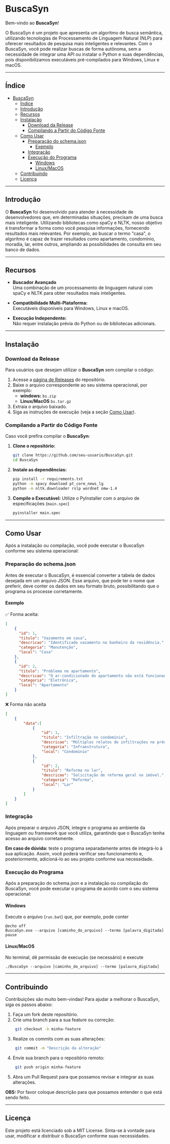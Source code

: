 # BuscaSyn

Bem-vindo ao **BuscaSyn**!

O BuscaSyn é um projeto que apresenta um algoritmo de busca semântica, utilizando tecnologias de Processamento de Linguagem Natural (NLP) para oferecer resultados de pesquisa mais inteligentes e relevantes. Com o BuscaSyn, você pode realizar buscas de forma autônoma, sem a necessidade de integrar uma API ou instalar o Python e suas dependências, pois disponibilizamos executáveis pré-compilados para Windows, Linux e macOS.

---

## Índice

- [BuscaSyn](#buscasyn)
  - [Índice](#índice)
  - [Introdução](#introdução)
  - [Recursos](#recursos)
  - [Instalação](#instalação)
    - [Download da Release](#download-da-release)
    - [Compilando a Partir do Código Fonte](#compilando-a-partir-do-código-fonte)
  - [Como Usar](#como-usar)
    - [Preparação do schema.json](#preparação-do-schemajson)
      - [Exemplo](#exemplo)
    - [Integração](#integração)
    - [Execução do Programa](#execução-do-programa)
      - [Windows](#windows)
      - [Linux/MacOS](#linuxmacos)
  - [Contribuindo](#contribuindo)
  - [Licença](#licença)

---

## Introdução

O **BuscaSyn** foi desenvolvido para atender à necessidade de desenvolvedores que, em determinadas situações, precisam de uma busca mais inteligente. Utilizando bibliotecas como spaCy e NLTK, nosso objetivo é transformar a forma como você pesquisa informações, fornecendo resultados mais relevantes. Por exemplo, ao buscar o termo "casa", o algoritmo é capaz de trazer resultados como apartamento, condomínio, moradia, lar, entre outros, ampliando as possibilidades de consulta em seu banco de dados.



---

## Recursos

- **Buscador Avançado**  
  Uma combinação de um processamento de linguagem natural com spaCy e NLTK para obter resultados mais inteligentes.

- **Compatibilidade Multi-Plataforma:**  
  Executáveis disponíveis para Windows, Linux e macOS.

- **Execução Independente:**  
  Não requer instalação prévia do Python ou de bibliotecas adicionais.

---

## Instalação

### Download da Release

Para usuários que desejam utilizar o **BuscaSyn** sem compilar o código:

1. Acesse a [página de Releases](https://github.com/seu-usuario/BuscaSyn/releases) do repositório.
2. Baixe o arquivo correspondente ao seu sistema operacional, por exemplo:
   - **windows:**
   `bs.zip`
   - **Linux/MacOS**
   `bs.tar.gz`
3. Extraia o arquivo baixado.
4. Siga as instruções de execução (veja a seção [Como Usar](#como-usar)).

### Compilando a Partir do Código Fonte

Caso você prefira compilar o **BuscaSyn**:

1. **Clone o repositório:**

   ```bash
   git clone https://github.com/seu-usuario/BuscaSyn.git
   cd BuscaSyn
   ```

2. **Instale as dependências:**

   ```bash
   pip install -r requirements.txt
   python -m spacy download pt_core_news_lg
   python -m nltk.downloader rslp wordnet omw-1.4
   ```

3. **Compile o Executável:** Utilize o PyInstaller com o arquivo de especificações (`main.spec`)
   ```bash
   pyinstaller main.spec
   ```

---

## Como Usar

Após a instalação ou compilação, você pode executar o BuscaSyn conforme seu sistema operacional:

### Preparação do schema.json

Antes de executar o BuscaSyn, é essencial converter a tabela de dados desejada em um arquivo JSON. Esse arquivo, que pode ter o nome que preferir, deve conter os dados em seu formato bruto, possibilitando que o programa os processe corretamente.

#### Exemplo

✅ Forma aceita:

```json
[
    {
      "id": 1,
      "titulo": "Vazamento em casa",
      "descricao": "Identificado vazamento no banheiro da residência.",
      "categoria": "Manutenção",
      "local": "Casa"
    },
    {
      "id": 2,
      "titulo": "Problema no apartamento",
      "descricao": "O ar-condicionado do apartamento não está funcionando.",
      "categoria": "Eletrônica",
      "local": "Apartamento"
    }
]

```

❌ Forma não aceita

```json
[
    {
        "data":[
            {
                "id": 1,
                "titulo": "Infiltração no condomínio",
                "descricao": "Múltiplos relatos de infiltrações no prédio do condomínio.",
                "categoria": "Infraestrutura",
                "local": "Condomínio"
            },
            {
                "id": 2,
                "titulo": "Reforma no lar",
                "descricao": "Solicitação de reforma geral no imóvel.",
                "categoria": "Reforma",
                "local": "Lar"
            }
        ]
    }
]
```

### Integração
Após preparar o arquivo JSON, integre o programa ao ambiente da linguagem ou framework que você utiliza, garantindo que o BuscaSyn tenha acesso ao arquivo corretamente.

**Em caso de dúvida:** teste o programa separadamente antes de integrá-lo à sua aplicação. Assim, você poderá verificar seu funcionamento e, posteriormente, adicioná-lo ao seu projeto conforme sua necessidade.

### Execução do Programa

Após a preparação do schema.json e a instalação ou compilação do BuscaSyn, você pode executar o programa de acordo com o seu sistema operacional:

#### Windows 
Execute o arquivo (`run.bat`) que, por exemplo, pode conter

    @echo off
    BuscaSyn.exe --arquivo [caminho_do_arquivo] --termo [palavra_digitada]
    pause

#### Linux/MacOS
No terminal, dê permissão de execução (se necessário) e execute

    ./BuscaSyn --arquivo [caminho_do_arquivo] --termo [palavra_digitada]

---

## Contribuindo
Contribuições são muito bem-vindas! Para ajudar a melhorar o BuscaSyn, siga os passos abaixo:

1. Faça um fork deste repositório.
2. Crie uma branch para a sua feature ou correção:
   ```bash
    git checkout -b minha-feature
3. Realize os commits com as suas alterações:
   ```bash
    git commit -m "Descrição da alteração"
4. Envie sua branch para o repositório remoto:
   ```bash
    git push origin minha-feature
5. Abra um Pull Request para que possamos revisar e integrar as suas alterações.


**OBS:** Por favor coloque descrição para que possamos entender o que está sendo feito.

---

## Licença

Este projeto está licenciado sob a MIT License.
Sinta-se à vontade para usar, modificar e distribuir o BuscaSyn conforme suas necessidades.


